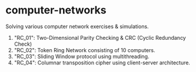 # computer-networks
Solving various computer network exercises & simulations.

1. "RC_01": Two-Dimensional Parity Checking & CRC (Cyclic Redundancy Check)
2. "RC_02": Token Ring Network consisting of 10 computers.
3. "RC_03": Sliding Window protocol using multithreading.
4. "RC_04": Columnar transposition cipher using client-server architecture.
